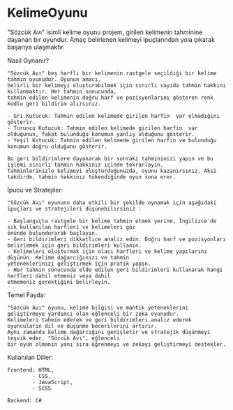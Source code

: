 # KelimeOyunu
"Sözcük Avı" isimli  kelime oyunu projem, girilen kelimenin tahminine dayanan bir oyundur. Amaç belirlenen kelimeyi ipuçlarından yola çıkarak başarıya ulaşmaktır.


Nasıl Oynanır?


    "Sözcük Avı" beş harfli bir kelimenin rastgele seçildiği bir kelime tahmin oyunudur. Oyunun amacı, 
    belirli bir kelimeyi oluşturabilmek için sınırlı sayıda tahmin hakkını kullanmaktır. Her tahmin sonucunda, 
    tahmin edilen kelimenin doğru harf ve pozisyonlarını gösteren renk kodlu geri bildirim alırsınız.

    - Gri Kutucuk: Tahmin edilen kelimede girilen harfin  var olmadığını gösterir.
    - Turuncu Kutucuk: Tahmin edilen kelimede girilen harfin  var olduğunun, fakat bulunduğu konumun yanlış olduğunu gösterir.
    - Yeşil Kutucuk: Tahmin edilen kelimede girilen harfin ve bulunduğu konumun doğru olduğunu gösterir.
    
    Bu geri bildirimlere dayanarak bir sonraki tahmininizi yapın ve bu işlemi sınırlı tahmin hakkınız içinde tekrarlayın.
    Tahminlerinizle kelimeyi oluşturduğunuzda, oyunu kazanırsınız. Aksi takdirde, tahmin hakkınız tükendiğinde oyun sona erer.

İpucu ve Stratejiler:

    "Sözcük Avı" oyununu daha etkili bir şekilde oynamak için aşağıdaki ipuçları ve stratejileri düşünebilirsiniz :

    - Başlangıçta rastgele bir kelime tahmin etmek yerine, İngilizce'de sık kullanılan harfleri ve kelimeleri göz 
    önünde bulundurarak başlayın.
    - Geri bildirimleri dikkatlice analiz edin. Doğru harf ve pozisyonları belirlemek için geri bildirimleri kullanın.
    - Kelimeleri oluşturmak için olası harfleri ve kelime yapılarını düşünün. Kelime dağarcığınızı ve tahmin 
    yeteneklerinizi geliştirmek için pratik yapın.
    - Her tahmin sonucunda elde edilen geri bildirimleri kullanarak hangi harfleri dahil etmeniz veya dahil
    etmemeniz gerektiğini belirleyin.

Temel Fayda:

    "Sözcük Avı" oyunu, kelime bilgisi ve mantık yeteneklerini geliştirmeye yardımcı olan eğlenceli bir zeka oyunudur.
    Kelimeleri tahmin ederek ve geri bildirimleri analiz ederek oyuncuların dil ve düşünme becerilerini artırır.
    Aynı zamanda kelime dağarcığını genişletir ve stratejik düşünmeyi teşvik eder. "Sözcük Avı", eğlenceli
    bir oyun olmanın yanı sıra öğrenmeyi ve zekayı geliştirmeyi destekler.
    
Kullanılan Diller:

    Frontend: HTML, 
            - CSS,
            - JavaScript,
            - SCSS
    
    Backend: C#
